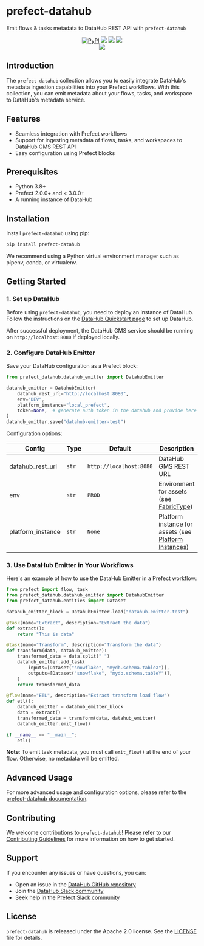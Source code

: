 # prefect-datahub

Emit flows & tasks metadata to DataHub REST API with `prefect-datahub`

<p align="center">
    <a href="https://pypi.python.org/pypi/prefect-datahub/" alt="PyPI version">
        <img alt="PyPI" src="https://img.shields.io/pypi/v/prefect-datahub?color=0052FF&labelColor=090422" /></a>
    <a href="https://github.com/datahub-project/datahub/" alt="Stars">
        <img src="https://img.shields.io/github/stars/datahub-project/datahub?color=0052FF&labelColor=090422" /></a>
    <a href="https://pypistats.org/packages/prefect-datahub/" alt="Downloads">
        <img src="https://img.shields.io/pypi/dm/prefect-datahub?color=0052FF&labelColor=090422" /></a>
    <a href="https://github.com/datahub-project/datahub/pulse" alt="Activity">
        <img src="https://img.shields.io/github/commit-activity/m/datahub-project/datahub?color=0052FF&labelColor=090422" /></a>
    <br/>
    <a href="https://datahubspace.slack.com" alt="Slack">
        <img src="https://img.shields.io/badge/slack-join_community-red.svg?color=0052FF&labelColor=090422&logo=slack" /></a>
</p>

## Introduction

The `prefect-datahub` collection allows you to easily integrate DataHub's metadata ingestion capabilities into your Prefect workflows. With this collection, you can emit metadata about your flows, tasks, and workspace to DataHub's metadata service.

## Features

- Seamless integration with Prefect workflows
- Support for ingesting metadata of flows, tasks, and workspaces to DataHub GMS REST API
- Easy configuration using Prefect blocks

## Prerequisites

- Python 3.8+
- Prefect 2.0.0+ and < 3.0.0+
- A running instance of DataHub

## Installation

Install `prefect-datahub` using pip:

```bash
pip install prefect-datahub
```

We recommend using a Python virtual environment manager such as pipenv, conda, or virtualenv.

## Getting Started

### 1. Set up DataHub

Before using `prefect-datahub`, you need to deploy an instance of DataHub. Follow the instructions on the [DataHub Quickstart page](https://datahubproject.io/docs/quickstart) to set up DataHub.

After successful deployment, the DataHub GMS service should be running on `http://localhost:8080` if deployed locally.

### 2. Configure DataHub Emitter

Save your DataHub configuration as a Prefect block:

```python
from prefect_datahub.datahub_emitter import DatahubEmitter

datahub_emitter = DatahubEmitter(
    datahub_rest_url="http://localhost:8080",
    env="DEV",
    platform_instance="local_prefect",
    token=None,  # generate auth token in the datahub and provide here if gms endpoint is secure
)
datahub_emitter.save("datahub-emitter-test")
```

Configuration options:

| Config            | Type  | Default                 | Description                                                                                                 |
| ----------------- | ----- | ----------------------- | ----------------------------------------------------------------------------------------------------------- |
| datahub_rest_url  | `str` | `http://localhost:8080` | DataHub GMS REST URL                                                                                        |
| env               | `str` | `PROD`                  | Environment for assets (see [FabricType](https://datahubproject.io/docs/graphql/enums/#fabrictype))         |
| platform_instance | `str` | `None`                  | Platform instance for assets (see [Platform Instances](https://datahubproject.io/docs/platform-instances/)) |

### 3. Use DataHub Emitter in Your Workflows

Here's an example of how to use the DataHub Emitter in a Prefect workflow:

```python
from prefect import flow, task
from prefect_datahub.datahub_emitter import DatahubEmitter
from prefect_datahub.entities import Dataset

datahub_emitter_block = DatahubEmitter.load("datahub-emitter-test")

@task(name="Extract", description="Extract the data")
def extract():
    return "This is data"

@task(name="Transform", description="Transform the data")
def transform(data, datahub_emitter):
    transformed_data = data.split(" ")
    datahub_emitter.add_task(
        inputs=[Dataset("snowflake", "mydb.schema.tableX")],
        outputs=[Dataset("snowflake", "mydb.schema.tableY")],
    )
    return transformed_data

@flow(name="ETL", description="Extract transform load flow")
def etl():
    datahub_emitter = datahub_emitter_block
    data = extract()
    transformed_data = transform(data, datahub_emitter)
    datahub_emitter.emit_flow()

if __name__ == "__main__":
    etl()
```

**Note**: To emit task metadata, you must call `emit_flow()` at the end of your flow. Otherwise, no metadata will be emitted.

## Advanced Usage

For more advanced usage and configuration options, please refer to the [prefect-datahub documentation](https://datahubproject.io/docs/lineage/prefect/).

## Contributing

We welcome contributions to `prefect-datahub`! Please refer to our [Contributing Guidelines](https://datahubproject.io/docs/contributing) for more information on how to get started.

## Support

If you encounter any issues or have questions, you can:

- Open an issue in the [DataHub GitHub repository](https://github.com/datahub-project/datahub/issues)
- Join the [DataHub Slack community](https://datahubspace.slack.com)
- Seek help in the [Prefect Slack community](https://prefect.io/slack)

## License

`prefect-datahub` is released under the Apache 2.0 license. See the [LICENSE](https://github.com/datahub-project/datahub/blob/master/LICENSE) file for details.

